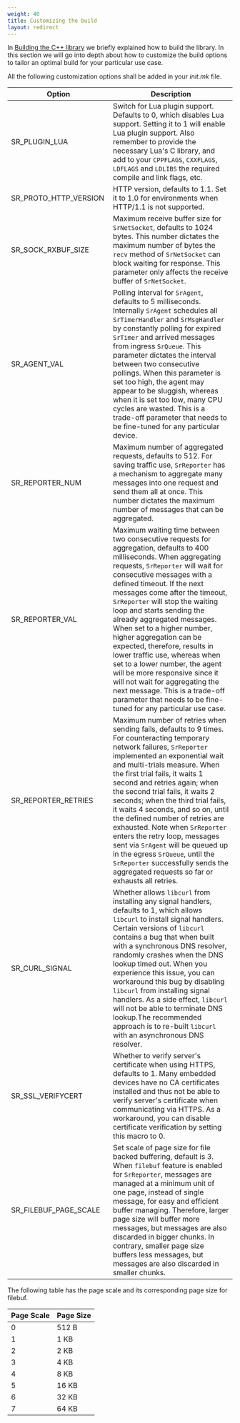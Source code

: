```yaml
---
weight: 40
title: Customizing the build
layout: redirect
---
```


In [Building the C++ library](/device-sdk/cpp/#build) we briefly explained how to build the library. In this section we will go into depth about how to customize the build options to tailor an optimal build for your particular use case.

All the following customization options shall be added in your *init.mk* file.

Option                  |  Description  
------------------------|------------------------
SR_PLUGIN_LUA <span style="display:inline-block; width:200px"> </span>           |  Switch for Lua plugin support. Defaults to 0, which disables Lua support. Setting it to 1 will enable Lua plugin support. Also remember to provide the necessary Lua's C library, and add to your `CPPFLAGS`, `CXXFLAGS`, `LDFLAGS` and `LDLIBS` the required compile and link flags, etc.
SR_PROTO_HTTP_VERSION   |  HTTP version, defaults to 1.1. Set it to 1.0 for environments when HTTP/1.1 is not supported.
SR_SOCK_RXBUF_SIZE      |  Maximum receive buffer size for `SrNetSocket`, defaults to 1024 bytes. This number dictates the maximum number of bytes the `recv` method of `SrNetSocket` can block waiting for response. This parameter only affects the receive buffer of `SrNetSocket`.
SR_AGENT_VAL            |  Polling interval for `SrAgent`, defaults to 5 milliseconds. Internally `SrAgent` schedules all `SrTimerHandler` and `SrMsgHandler` by constantly polling for expired `SrTimer` and arrived messages from ingress `SrQueue`. This parameter dictates the interval between two consecutive pollings. When this parameter is set too high, the agent may appear to be sluggish, whereas when it is set too low, many CPU cycles are wasted. This is a trade-off parameter that needs to be fine-tuned for any particular device.
SR_REPORTER_NUM         |  Maximum number of aggregated requests, defaults to 512. For saving traffic use, `SrReporter` has a mechanism to aggregate many messages into one request and send them all at once. This number dictates the maximum number of messages that can be aggregated.
SR_REPORTER_VAL         |  Maximum waiting time between two consecutive requests for aggregation, defaults to 400 milliseconds. When aggregating requests, `SrReporter` will wait for consecutive messages with a defined timeout. If the next messages come after the timeout, `SrReporter` will stop the waiting loop and starts sending the already aggregated messages. When set to a higher number, higher aggregation can be expected, therefore, results in lower traffic use, whereas when set to a lower number, the agent will be more responsive since it will not wait for aggregating the next message. This is a trade-off parameter that needs to be fine-tuned for any particular use case.
SR_REPORTER_RETRIES     |  Maximum number of retries when sending fails, defaults to 9 times. For counteracting temporary network failures, `SrReporter` implemented an exponential wait and multi-trials measure. When the first trial fails, it waits 1 second and retries again; when the second trial fails, it waits 2 seconds; when the third trial fails, it waits 4 seconds, and so on, until the defined number of retries are exhausted. Note when `SrReporter` enters the retry loop, messages sent via `SrAgent` will be queued up in the egress `SrQueue`, until the `SrReporter` successfully sends the aggregated requests so far or exhausts all retries.
SR_CURL_SIGNAL          |  Whether allows `libcurl` from installing any signal handlers, defaults to 1, which allows `libcurl` to install signal handlers. Certain versions of `libcurl` contains a bug that when built with a synchronous DNS resolver, randomly crashes when the DNS lookup timed out. When you experience this issue, you can workaround this bug by disabling `libcurl` from installing signal handlers. As a side effect, `libcurl` will not be able to terminate DNS lookup.The recommended approach is to re-built `libcurl` with an asynchronous DNS resolver.
SR_SSL_VERIFYCERT  |  Whether to verify server's certificate when using HTTPS, defaults to 1. Many embedded devices have no CA certificates installed and thus not be able to verify server's certificate when communicating via HTTPS. As a workaround, you can disable certificate verification by setting this macro to 0.
SR_FILEBUF_PAGE_SCALE  |  Set scale of page size for file backed buffering, default is 3. When `filebuf` feature is enabled for `SrReporter`, messages are managed at a minimum unit of one page, instead of single message, for easy and efficient buffer managing. Therefore, larger page size will buffer more messages, but messages are also discarded in bigger chunks. In contrary, smaller page size buffers less messages, but messages are also discarded in smaller chunks.

The following table has the page scale and its corresponding page size for filebuf.

Page Scale  |  Page Size
---|---
0  |  512 B
1  |  1 KB
2  |  2 KB
3  |  4 KB
4  |  8 KB
5  |  16 KB
6  |  32 KB
7  |  64 KB

